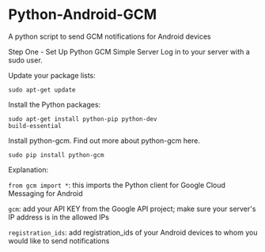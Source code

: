 # Python-Android-GCM
A python script to send GCM notifications for Android devices

Step One - Set Up Python GCM Simple Server
Log in to your server with a sudo user.

Update your package lists:

<code>sudo apt-get update</code>

Install the Python packages:

<code>sudo apt-get install python-pip python-dev build-essential</code>

Install python-gcm. Find out more about python-gcm here.

<code>sudo pip install python-gcm</code>

Explanation:

<code>from gcm import *</code>: this imports the Python client for Google Cloud Messaging for Android

<code>gcm</code>: add your API KEY from the Google API project; make sure your server's IP address is in the allowed IPs

<code>registration_ids</code>: add registration_ids of your Android devices to whom you would like to send notifications
